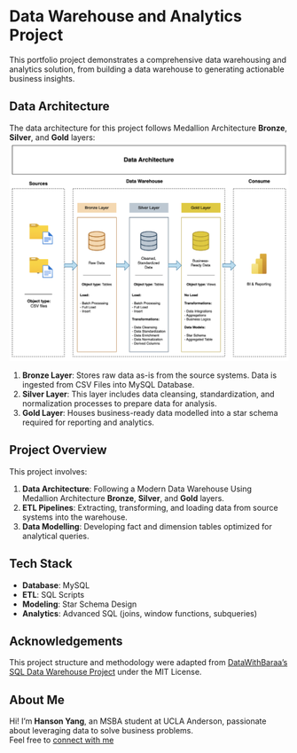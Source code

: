 # Data Warehouse and Analytics Project

This portfolio project demonstrates a comprehensive data warehousing and analytics solution, from building a data warehouse to generating actionable business insights.

## Data Architecture

The data architecture for this project follows Medallion Architecture **Bronze**, **Silver**, and **Gold** layers:
![Data Architecture](docs/data_architecture.png)
1. **Bronze Layer**: Stores raw data as-is from the source systems. Data is ingested from CSV Files into MySQL Database.
2. **Silver Layer**: This layer includes data cleansing, standardization, and normalization processes to prepare data for analysis.
3. **Gold Layer**: Houses business-ready data modelled into a star schema required for reporting and analytics.

## Project Overview

This project involves:

1. **Data Architecture**: Following a Modern Data Warehouse Using Medallion Architecture **Bronze**, **Silver**, and **Gold** layers.
2. **ETL Pipelines**: Extracting, transforming, and loading data from source systems into the warehouse.
3. **Data Modelling**: Developing fact and dimension tables optimized for analytical queries.

## Tech Stack

- **Database**: MySQL  
- **ETL**: SQL Scripts  
- **Modeling**: Star Schema Design  
- **Analytics**: Advanced SQL (joins, window functions, subqueries)

## Acknowledgements

This project structure and methodology were adapted from [DataWithBaraa’s SQL Data Warehouse Project](https://github.com/DataWithBaraa/sql-data-warehouse-project) under the MIT License.

## About Me

Hi! I’m **Hanson Yang**, an MSBA student at UCLA Anderson, passionate about leveraging data to solve business problems.  
Feel free to [connect with me](https://www.linkedin.com/in/hansony)
